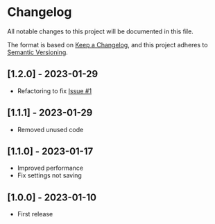 # Changelog

All notable changes to this project will be documented in this file.

The format is based on [Keep a Changelog](https://keepachangelog.com/en/1.0.0/),
and this project adheres to [Semantic Versioning](https://semver.org/spec/v2.0.0.html).

## [1.2.0] - 2023-01-29

- Refactoring to fix [Issue #1](https://github.com/Nearata/flarum-ext-related-discussions/issues/1)

## [1.1.1] - 2023-01-29

- Removed unused code

## [1.1.0] - 2023-01-17

- Improved performance
- Fix settings not saving

## [1.0.0] - 2023-01-10

- First release
